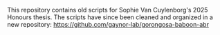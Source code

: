 This repository contains old scripts for Sophie Van Cuylenborg's 2025 Honours thesis. The scripts have since been cleaned and organized in a new repository: https://github.com/gaynor-lab/gorongosa-baboon-abr
